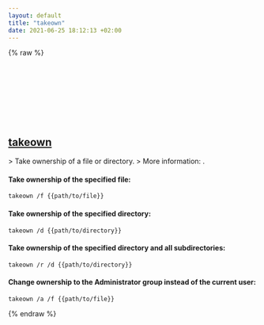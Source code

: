 ```yaml
---
layout: default
title: "takeown"
date: 2021-06-25 18:12:13 +02:00
---
```

{% raw %}
<h2 id="takeown">
  <a href="/en/windows/takeown.html">takeown</a> <a href="#takeown"><svg class="icon">
    <use href="/assets/images/unicode_sprite.svg#link" />
  </svg></a>
</h2>
> Take ownership of a file or directory.
> More information: <https://docs.microsoft.com/windows-server/administration/windows-commands/takeown>.

#### Take ownership of the specified file:
```shell
takeown /f {{path/to/file}}
```
#### Take ownership of the specified directory:
```shell
takeown /d {{path/to/directory}}
```
#### Take ownership of the specified directory and all subdirectories:
```shell
takeown /r /d {{path/to/directory}}
```
#### Change ownership to the Administrator group instead of the current user:
```shell
takeown /a /f {{path/to/file}}
```
{% endraw %}